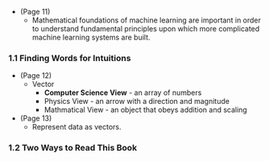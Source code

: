    * (Page 11)
     * Mathematical foundations of machine learning are important in order to understand fundamental principles upon which more complicated machine learning systems are built.
  ### 1.1 Finding Words for Intuitions
   * (Page 12)
      * Vector
        * **Computer Science View** - an array of numbers
        * Physics View -  an arrow with a direction and magnitude
        * Mathmatical View - an object that obeys addition and scaling
   * (Page 13)
      * Represent data as vectors.
  ### 1.2 Two Ways to Read This Book
